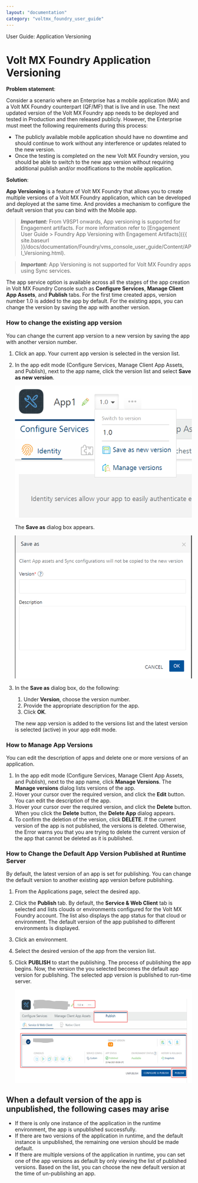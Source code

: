 ```yaml
---
layout: "documentation"
category: "voltmx_foundry_user_guide"
---
```

                               

User Guide: Application Versioning

Volt MX  Foundry Application Versioning
=====================================

**Problem statement**:

Consider a scenario where an Enterprise has a mobile application (MA) and a Volt MX Foundry counterpart (QF/MF) that is live and in use. The next updated version of the Volt MX Foundry app needs to be deployed and tested in Production and then released publicly. However, the Enterprise must meet the following requirements during this process:

*   The publicly available mobile application should have no downtime and should continue to work without any interference or updates related to the new version.
*   Once the testing is completed on the new Volt MX Foundry version, you should be able to switch to the new app version without requiring additional publish and/or modifications to the mobile application.

**Solution**:

**App Versioning** is a feature of Volt MX Foundry that allows you to create multiple versions of a Volt MX Foundry application, which can be developed and deployed at the same time. And provides a mechanism to configure the default version that you can bind with the Mobile app.

> **_Important:_** From V9SP1 onwards, App versioning is supported for Engagement artifacts. For more information refer to [Engagement User Guide > Foundry App Versioning with Engagement Artifacts]({{ site.baseurl }}/docs/documentation/Foundry/vms_console_user_guide/Content/API_Versioning.html).

> **_Important:_** App Versioning is not supported for Volt MX Foundry apps using Sync services.

The app service option is available across all the stages of the app creation in Volt MX Foundry Console such as **Configure Services**, **Manage Client App Assets**, and **Publish** tabs. For the first time created apps, version number 1.0 is added to the app by default. For the existing apps, you can change the version by saving the app with another version.

### How to change the existing app version

You can change the current app version to a new version by saving the app with another version number.

1.  Click an app. Your current app version is selected in the version list.
2.  In the app edit mode (Configure Services, Manage Client App Assets, and Publish), next to the app name, click the version list and select **Save as new version**.
    
    ![](Resources/Images/appversion1.png)
    
    The **Save as** dialog box appears.
    
    ![](Resources/Images/appversion3.png)
    
3.  In the **Save as** dialog box, do the following:
    
    1.  Under **Version**, choose the version number.
    2.  Provide the appropriate description for the app.
    3.  Click **OK**.
    
    The new app version is added to the versions list and the latest version is selected (active) in your app edit mode.
    

### How to Manage App Versions

You can edit the description of apps and delete one or more versions of an application.

1.  In the app edit mode (Configure Services, Manage Client App Assets, and Publish), next to the app name, click **Manage Versions**. The **Manage versions** dialog lists versions of the app.
2.  Hover your cursor over the required version, and click the **Edit** button. You can edit the description of the app.
3.  Hover your cursor over the required version, and click the **Delete** button. When you click the **Delete** button, the **Delete App** dialog appears.
4.  To confirm the deletion of the version, click **DELETE**. If the current version of the app is not published, the versions is deleted. Otherwise, the Error warns you that you are trying to delete the current version of the app that cannot be deleted as it is published.

### How to Change the Default App Version Published at Runtime Server

By default, the latest version of an app is set for publishing. You can change the default version to another existing app version before publishing.

1.  From the Applications page, select the desired app.
2.  Click the **Publish** tab. By default, the **Service & Web Client** tab is selected and lists clouds or environments configured for the Volt MX Foundry account. The list also displays the app status for that cloud or environment. The default version of the app published to different environments is displayed.
3.  Click an environment.
4.  Select the desired version of the app from the version list.
5.  Click **PUBLISH** to start the publishing. The process of publishing the app begins. Now, the version the you selected becomes the default app version for publishing. The selected app version is published to run-time server.
    
    ![](Resources/Images/appversion2_608x320.png)
    

When a default version of the app is unpublished, the following cases may arise
-------------------------------------------------------------------------------

*   If there is only one instance of the application in the runtime environment, the app is unpublished successfully.
*   If there are two versions of the application in runtime, and the default instance is unpublished, the remaining one version should be made default.
*   If there are multiple versions of the application in runtime, you can set one of the app versions as default by only viewing the list of published versions. Based on the list, you can choose the new default version at the time of un-publishing an app.
